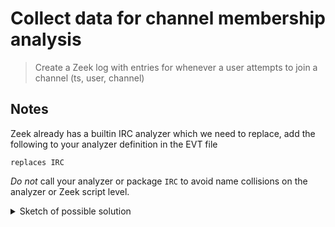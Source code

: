 # Collect data for channel membership analysis

> Create a Zeek log with entries for whenever a user attempts to join a channel (ts, user, channel)

## Notes

Zeek already has a builtin IRC analyzer which we need to replace, add the
following to your analyzer definition in the EVT file

```evt
replaces IRC
```

*Do not* call your analyzer or package `IRC` to avoid name collisions on the
analyzer or Zeek script level.

<details>
<summary>Sketch of possible solution</summary>

There are multiple levels to this:

- create a new analyzer which can parse IRC `JOIN` instructions
- pass the required information to Zeek via a Zeek event
- create a Zeek log containing the requested information

By searching we can find out that the relevant spec is
[RFC1459](https://www.rfc-editor.org/rfc/rfc1459). Searching the web for a test
PCAP containing this traffic is a little harder, but we can e.g., find a PCAP
with IRC `JOIN` in the Zeek test suite
[here](https://github.com/zeek/zeek/blob/65a79b1dec9e198577a0763311eeeafd29ec6efe/testing/btest/Traces/irc-basic.trace);
if we cannot find existing traffic we could install an IRC client and server on
our own machine and capture the traffic we are trying to parse.

Overall, IRC is a text based format where individual messages are separated by
`\r\n`; individual message fields for the command and its arguments are
separated by single spaces ``. Every command can start with an optional prefix
identifying the user which can be recognized from starting with `:`. The `JOIN`
messages we need to parse have the following format:

```plain
[prefix] JOIN <channel>{,<channel>} [<key>{,<key>}]\r\n
```

A simplistic parser extracting any message could look like this:

```spicy
module irc;

import spicy;

public type Messages = unit {
    : Message[];
};

type Message = unit {
    var prefix: optional<bytes>;
    var command: bytes;
    var args: vector<bytes>;

    # For simplicity for now only consume lines and split them manually after
    # parsing. "Proper parsing" could be done with e.g., lookahead parsing.
    : bytes &until=b"\r\n" &convert=$$.split(b" ") {
        assert |$$| >= 2 : ("expected at least 2 parts for IRC message, got %d" % |$$|);

        local idx = 0;

        # Check for presence of prefix.
        if ($$[0].starts_with(b":")) {
            # Strip away prefix indicator `:` so we can interpret prefix as a username.
            self.prefix = $$[idx].strip(spicy::Side::Left, b":");
            ++idx;
        }

        # Due to above `assert` we always have a command.
        self.command = $$[idx];
        ++idx;

        self.args = $$.sub(idx, |$$|);
    }
};
```

To get this data into Zeek for logging we could use the following in the EVT
file of the analyzer:

```evt
on irc::Message if (self.command == b"JOIN") -> event irc::join($conn, self.prefix, self.args.split(b" "));
```

Even though we have parsed a generic message we can tie it to a Zeek event for
`JOIN` messages by conditionally raising the event for `JOIN` messages. This
creates a Zeek event with the signature

```zeek
event irc::join(c: connection, prefix: string, args: vector of string) {}
```

where `prefix` might be an empty string (no prefix present) or contain a
username, and `args` would need Zeek-side processing to extract the channels
(split first arg at `,`).

</details>
